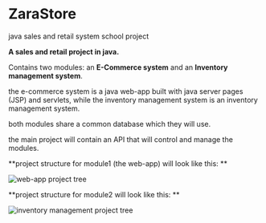 # ZaraStore
java sales and retail system school project

**A sales and retail project in java.**

Contains two modules: an **E-Commerce system** and an **Inventory management system**.

the e-commerce system is a java web-app built with java server pages (JSP) and servlets, while the inventory management system is an inventory management system.

both modules share a common database which they will use.

the main project will contain an API that will control and manage the modules. 

**project structure for module1 (the web-app) will look like this: **

![web-app project tree](https://github.com/Dechie/ZaraStore/blob/main/module1Structure.png)


**project structure for module2 will look like this: **

![inventory management project tree](https://github.com/Dechie/ZaraStore/blob/main/module2Structure.png)

